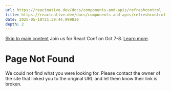 ```yaml
---
url: https://reactnative.dev/docs/components-and-apis/refreshcontrol
title: https://reactnative.dev/docs/components-and-apis/refreshcontrol
date: 2025-05-10T21:39:44.999830
depth: 2
---
```


[Skip to main content](https://reactnative.dev/docs/components-and-apis/refreshcontrol#__docusaurus_skipToContent_fallback)
Join us for React Conf on Oct 7-8. [Learn more](https://conf.react.dev).
# Page Not Found
We could not find what you were looking for.
Please contact the owner of the site that linked you to the original URL and let them know their link is broken.


